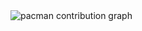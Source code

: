 <picture>
  <source media="(prefers-color-scheme: dark)" srcset="https://raw.githubusercontent.com/danielkosgei/danielkosgei/output/pacman-contribution-graph-dark.svg">
  <source media="(prefers-color-scheme: light)" srcset="https://raw.githubusercontent.com/danielkosgei/danielkosgei/output/pacman-contribution-graph.svg">
  <img alt="pacman contribution graph" src="https://raw.githubusercontent.com/danielkosgei/danielkosgei/output/pacman-contribution-graph.svg">
</picture>

###
